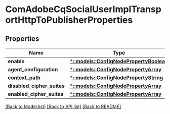# ComAdobeCqSocialUserImplTransportHttpToPublisherProperties

## Properties
Name | Type | Description | Notes
------------ | ------------- | ------------- | -------------
**enable** | [***::models::ConfigNodePropertyBoolean**](configNodePropertyBoolean.md) |  | [optional] 
**agent_configuration** | [***::models::ConfigNodePropertyArray**](configNodePropertyArray.md) |  | [optional] 
**context_path** | [***::models::ConfigNodePropertyString**](configNodePropertyString.md) |  | [optional] 
**disabled_cipher_suites** | [***::models::ConfigNodePropertyArray**](configNodePropertyArray.md) |  | [optional] 
**enabled_cipher_suites** | [***::models::ConfigNodePropertyArray**](configNodePropertyArray.md) |  | [optional] 

[[Back to Model list]](../README.md#documentation-for-models) [[Back to API list]](../README.md#documentation-for-api-endpoints) [[Back to README]](../README.md)


